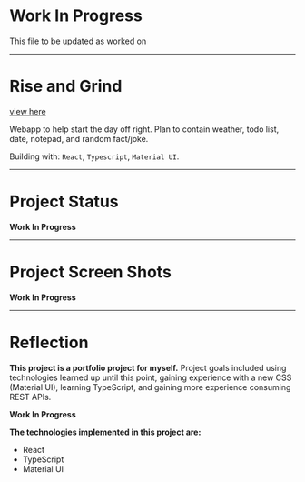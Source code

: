 # Work In Progress

This file to be updated as worked on

---

# Rise and Grind

[view here](https://www.scottxbrown.com)

Webapp to help start the day off right. Plan to contain weather, todo list, date, notepad, and random fact/joke.

Building with: `React`, `Typescript`, `Material UI`.

---

# Project Status

**Work In Progress**

---

# Project Screen Shots

**Work In Progress**

---

# Reflection

**This project is a portfolio project for myself.** Project goals included using technologies learned up until this point, gaining experience with a new CSS (Material UI), learning TypeScript, and gaining more experience consuming REST APIs.

**Work In Progress**

**The technologies implemented in this project are:**

- React
- TypeScript
- Material UI
